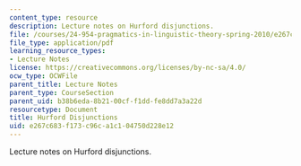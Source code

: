 ```yaml
---
content_type: resource
description: Lecture notes on Hurford disjunctions.
file: /courses/24-954-pragmatics-in-linguistic-theory-spring-2010/e267c683f173c96ca1c104750d228e12_MIT24_954S10_lec02.pdf
file_type: application/pdf
learning_resource_types:
- Lecture Notes
license: https://creativecommons.org/licenses/by-nc-sa/4.0/
ocw_type: OCWFile
parent_title: Lecture Notes
parent_type: CourseSection
parent_uid: b38b6eda-8b21-00cf-f1dd-fe8dd7a3a22d
resourcetype: Document
title: Hurford Disjunctions
uid: e267c683-f173-c96c-a1c1-04750d228e12
---
```

Lecture notes on Hurford disjunctions.